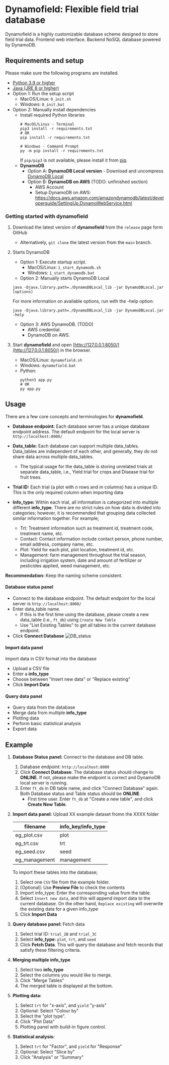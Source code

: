 # Dynamofield: Flexible field trial database

Dynamofield is a highly customizable database scheme designed to store field trial data. 
Frontend web interface.
Backend NoSQL database powered by DynamoDB.


## Requirements and setup

Please make sure the following programs are installed.
- [Python 3.9 or higher](https://www.python.org/)
- [Java (JRE 8 or higher)](https://www.java.com)
- Option 1: Run the setup script
  - MacOS/Linux: `0_init.sh`
  - Windows: `0_init.bat`
- Option 2: Manually install dependencies 
  - Install required Python libraries
    ```
    # MacOS/Linux - Terminal
    pip3 install -r requirements.txt
    # OR
    pip install -r requirements.txt

    # Windows - Command Prompt
    py -m pip install -r requirements.txt
    ```
    If `pip/pip3` is not available, please install it from [pip](https://pip.pypa.io/en/stable/).
   - **DynamoDB**
     - Option A: **DynamoDB Local version**
           - Download and uncompress [DynamoDB Local](https://d1ni2b6xgvw0s0.cloudfront.net/dynamodb_local_latest.zip)
     - Option B: **DynamoDB on AWS** (TODO: unfinished section)
        - AWS Account
        - Setup DynamoDB on AWS: https://docs.aws.amazon.com/amazondynamodb/latest/developerguide/SettingUp.DynamoWebService.html



### Getting started with dynamofield
1. Download the latest version of **dynamofield** from the `release` page form GitHub
   - Alternatively, `git clone` the latest version from the `main` branch.

2. Starts DynamoDB
   - Option 1: Execute startup script.
     - MacOS/Linux: `1_start_dynamodb.sh`
     - Windows: `1_start_dynamodb.bat`
   - Option 2: Manually starts DynamoDB Local
    ```
    java -Djava.library.path=./DynamoDBLocal_lib -jar DynamoDBLocal.jar [options]
    ```
    For more information on available options, run with the -help option:
    ```
    java -Djava.library.path=./DynamoDBLocal_lib -jar DynamoDBLocal.jar -help
    ```
    - Option 3: AWS DynamoDB. (TODO)
      - AWS credential.
      - DynamoDB on AWS.

3. Start **dynamofield** and open [http://127.0.0.1:8050/](http://127.0.0.1:8050/) in the browser.
   - MacOS/Linux: `dynamofield.sh`
   - Windows: `dynamofield.bat`
   - Python:
      ```
      python3 app.py
      # OR 
      py app.py
      ```


## Usage
There are a few core concepts and terminologies for **dynamofield**.

- **Database endpoint:** Each database server has a unique database endpoint address. The default endpoint for the local server is `http://localhost:8000/`

- **Data_table:** Each database can support multiple data_tables. Data_tables are independent of each other, and generally, they do not share data across multiple data_tables. 
  - The typical usage for the data_table is storing unrelated trials at separate data_table, i.e., Yield trial for crops and Disease trial for fruit trees.

- **Trial ID:** Each trial (a plot with *n* rows and *m* columns) has a unique ID. This is the only required column when importing data

- **Info_type:** Within each trial, all information is categorized into multiple different **info_type**. There are no strict rules on how data is divided into categories; however, it is recommended that grouping data collected similar information together. For example;
  - Trt: Treatment information such as treatment id, treatment code, treatment name, etc.
  - Contact: Contact information include contact person, phone number, email address, company name, etc.
  - Plot: Yield for each plot, plot location, treatment id, etc.
  - Management: farm management throughout the trial season, including irrigation system, date and amount of fertilizer or pesticides applied, weed management, etc.

**Recommendation:** Keep the naming scheme consistent. 


#### Database status panel 
- Connect to the database endpoint. The default endpoint for the local server is `http://localhost:8000/`
- Enter data_table name. 
  - If this is the first time using the database, please create a new data_table (i.e., `ft_db`) using `Create New Table`
  - Use "List Existing Tables" to get all tables in the current database endpoint.
- Click **Connect Database** 
![DB_status](figures/db_status.png)


#### Import data panel
Import data in CSV format into the database
- Upload a CSV file
- Enter a **info_type**
- Choose between "Insert new data" or "Replace existing"
- Click **Import Data**

#### Query data panel
- Query data from the database
- Merge data from multiple **info_type**
- Plotting data
- Perform basic statistical analysis
- Export data




## Example
1. **Database Status panel:** Connect to the database and DB table.
   1. Database endpoint: `http://localhost:8000`
   2. Click **Connect Database**. The database status should change to **ONLINE**. If not, please make the endpoint is correct and DynamoDB local server is running.
   4. Enter `ft_db` in DB table name, and click "Connect Database" again. Both Database status and Table status should be **ONLINE**.
      - First time user. Enter `ft_db` at "Create a new table", and click **Create New Table**.
   
2. **Import data panel:**  Upload XX example dataset fromn the XXXX folder

    | filename | info_key/info_type |
    | --- | --- |
    | eg_plot.csv | plot | 
    | eg_trt.csv | trt | 
    | eg_seed.csv | seed | 
    | eg_management | management| 

    To import these tables into the database;
    1. Select one `CSV` file from the example folder.
    2. [Optional]: Use **Preview File** to check the contents
    3. Import info_type: Enter the corresponding value from the table.
    4. Select `Insert new data`, and this will append import data to the current database. On the other hand, `Replace existing` will overwrite the existing data for a given info_type
    5. Click **Import Data**

3. **Query database panel:** Fetch data
   1. Select trial ID: `trial_2B` and `trial_3C`
   2. Select **info_type**: `plot`, `trt`, and `seed`
   3. Click **Fetch Data**. This will query the database and fetch records that satisfy these filtering criteria. 

4. **Merging multiple info_type**
   1. Select two **info_type**
   2. Select the columns you would like to merge.
   3. Click "Merge Tables"
   4. The merged table is displayed at the bottom.

5. **Plotting data:**
   1. Select `trt` for "x-axis", and `yield` "y-axis"
   2. Optional: Select "Colour by"
   3. Select the "plot type".
   4. Click "Plot Data"
   5.  Plotting panel with build-in figure control.

6. **Statistical analysis:**
   1.  Select `trt` for "Factor", and `yield` for "Response"
   2. Optional: Select "Slice by"
   3. Click "Analysis" or "Summary"
    
   


<!-- ## editable install 
https://github.com/pypa/pip/issues/7953 
```
pip3 install  --prefix=~/.local/ -e  .
``` -->



<!-- <details>
<summary>Tips for collapsed sections</summary>

### You can add a header

You can add text within a collapsed section. 

You can add an image or a code block, too.

```ruby
   puts "Hello World"
```

</details> -->